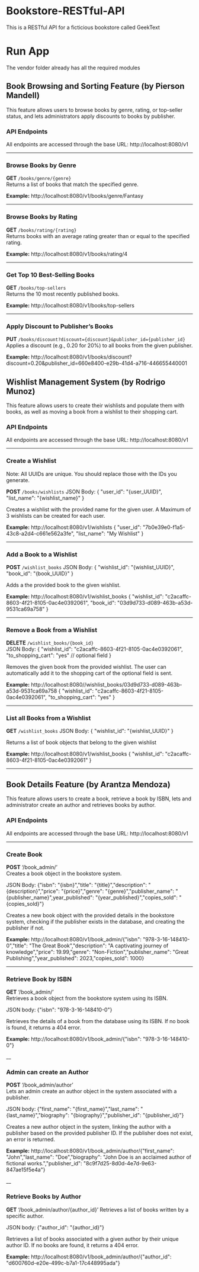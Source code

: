 # Bookstore-RESTful-API

This is a RESTful API for a ficticious bookstore called GeekText

# Run App

The vendor folder already has all the required modules

## Book Browsing and Sorting Feature (by Pierson Mandell)

This feature allows users to browse books by genre, rating, or top-seller status, and lets administrators apply discounts to books by publisher.

### API Endpoints

All endpoints are accessed through the base URL: http://localhost:8080/v1

---

### Browse Books by Genre

**GET** `/books/genre/{genre}`  
Returns a list of books that match the specified genre.

**Example:** http://localhost:8080/v1/books/genre/Fantasy

---

### Browse Books by Rating

**GET** `/books/rating/{rating}`  
Returns books with an average rating greater than or equal to the specified rating.

**Example:** http://localhost:8080/v1/books/rating/4

---

### Get Top 10 Best-Selling Books

**GET** `/books/top-sellers`  
Returns the 10 most recently published books.

**Example:** http://localhost:8080/v1/books/top-sellers

---

### Apply Discount to Publisher’s Books

**PUT** `/books/discount?discount={discount}&publisher_id={publisher_id}`  
Applies a discount (e.g., 0.20 for 20%) to all books from the given publisher.

**Example:** http://localhost:8080/v1/books/discount?discount=0.20&publisher_id=660e8400-e29b-41d4-a716-446655440001





## Wishlist Management System (by Rodrigo Munoz)

This feature allows users to create their wishlists and populate them with books, as well as moving a book from a wishlist to their shopping cart.

### API Endpoints

All endpoints are accessed through the base URL: http://localhost:8080/v1

---

### Create a Wishlist

Note: All UUIDs are unique. You should replace those with the IDs you generate.

**POST** `/books/wishlists`
JSON Body:
{
    "user_id": "{user_UUID}",
    "list_name": "{wishlist_name}"
}

Creates a wishlist with the provided name for the given user. A Maximum of 3 wishlists can be created for each user.

**Example:** http://localhost:8080/v1/wishlists
{
    "user_id": "7b0e39e0-f1a5-43c8-a2d4-c661e562a3fe",
    "list_name": "My Wishlist"
}

---

### Add a Book to a Wishlist

**POST** `/wishlist_books`
JSON Body:
{
  "wishlist_id": "{wishlist_UUID}",
  "book_id": "{book_UUID}"
}

Adds a the provided book to the given wishlist.


**Example:** http://localhost:8080/v1/wishlist_books
{
  "wishlist_id": "c2acaffc-8603-4f21-8105-0ac4e0392061",
  "book_id": "03d9d733-d089-463b-a53d-9531ca69a758"
}


---

### Remove a Book from a Wishlist

**DELETE** `/wishlist_books/{book_id}`  
JSON Body:
{
  "wishlist_id": "c2acaffc-8603-4f21-8105-0ac4e0392061",
  "to_shopping_cart": "yes" // optional field
}

Removes the given book from the provided wishlist. The user can automatically add it to the shopping cart of the optional field is sent.

**Example:** http://localhost:8080//wishlist_books/03d9d733-d089-463b-a53d-9531ca69a758
{
  "wishlist_id": "c2acaffc-8603-4f21-8105-0ac4e0392061",
  "to_shopping_cart": "yes"
}

---

### List all Books from a Wishlist

**GET** `/wishlist_books`
JSON Body:
{
  "wishlist_id": "{wishlist_UUID}"
}

Returns a list of book objects that belong to the given wishlist

**Example:** http://localhost:8080/v1/wishlist_books
{
  "wishlist_id": "c2acaffc-8603-4f21-8105-0ac4e0392061"
}

---
## Book Details Feature (by Arantza Mendoza)

This feature allows users to create a book, retrieve a book by ISBN, lets and administrator create an author and retrieves books by author.

### API Endpoints

All endpoints are accessed through the base URL: http://localhost:8080/v1

---
### Create Book

**POST** ‘/book_admin/’  
Creates a book object in the bookstore system.

JSON Body: {"isbn": "{isbn}","title": "{title}","description": "{description}","price": "{price}","genre": "{genre}","publisher_name": "{publisher_name}",year_published": "{year_published}","copies_sold": "{copies_sold}"}

Creates a new book object with the provided details in the bookstore system, checking if the publisher exists in the database, and creating the publisher if not.

**Example:** http://localhost:8080/v1/book_admin/{"isbn": "978-3-16-148410-0","title": "The Great Book","description": "A captivating journey of knowledge","price": 19.99,"genre": "Non-Fiction","publisher_name": "Great Publishing","year_published": 2023,"copies_sold": 1000}

---
### Retrieve Book by ISBN

**GET** ‘/book_admin/’  
Retrieves a book object from the bookstore system using its ISBN.

JSON body: {"isbn": "978-3-16-148410-0"}

Retrieves the details of a book from the database using its ISBN. If no book is found, it returns a 404 error.

**Example:** http://localhost:8080/v1/book_admin/{"isbn": "978-3-16-148410-0"}

__ 

### Admin can create an Author

**POST** ‘/book_admin/author’  
Lets an admin create an author object in the system associated with a publisher.

JSON body: {"first_name": "{first_name}","last_name": "{last_name}","biography": "{biography}","publisher_id": "{publisher_id}"}

Creates a new author object in the system, linking the author with a publisher based on the provided publisher ID. If the publisher does not exist, an error is returned.

**Example:** http://localhost:8080/v1/book_admin/author/{"first_name": "John","last_name": "Doe","biography": "John Doe is an acclaimed author of fictional works.","publisher_id": "8c9f7d25-8d0d-4e7d-9e63-847ae15f5e4a"}

__

### Retrieve Books by Author

**GET** ‘/book_admin/author/{author_id}’
Retrieves a list of books written by a specific author.

JSON body: {"author_id": "{author_id}"}

Retrieves a list of books associated with a given author by their unique author ID. If no books are found, it returns a 404 error.

**Example:** http://localhost:8080/v1/book_admin/author/{"author_id": "d600760d-e20e-499c-b7a1-17c448995ada"}

